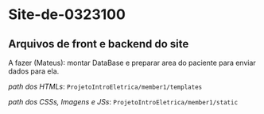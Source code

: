 # Site-de-0323100
## Arquivos de front e backend do site


A fazer (Mateus): montar DataBase e preparar area do paciente para enviar dados para ela.


*path dos HTMLs*:
```ProjetoIntroEletrica/member1/templates```

*path dos CSSs, Imagens e JSs*:
```ProjetoIntroEletrica/member1/static```
